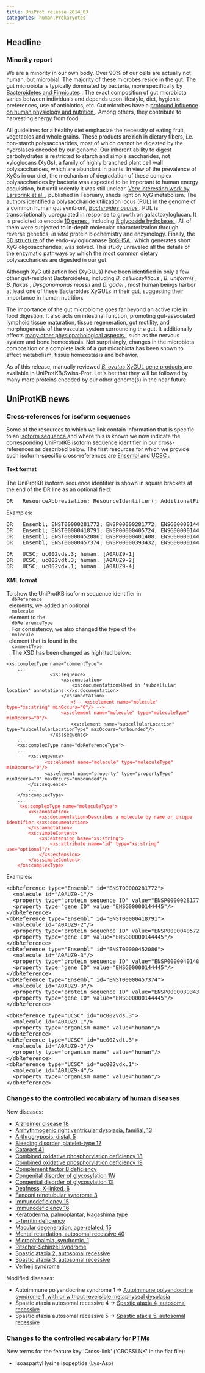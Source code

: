 ```yaml
---
title: UniProt release 2014_03
categories: human,Prokaryotes
---
```


<h2 id="Headline">
 Headline
</h2>
<h3 id="Minority_report">
 Minority report
</h3>
<p>
 We are a minority in our own body. Over 90% of our cells are actually not human, but microbial. The majority of these microbes reside in the gut. The gut microbiota is typically dominated by bacteria, more specifically by
 <a href="http://www.ncbi.nlm.nih.gov/pubmed/17183312">
  Bacteroidetes and Firmicutes
 </a>
 . The exact composition of gut microbiota varies between individuals and depends upon lifestyle, diet, hygienic preferences, use of antibiotics, etc. Gut microbes have a
 <a href="http://www.ncbi.nlm.nih.gov/pubmed/15790844">
  profound influence on human physiology and nutrition
 </a>
 . Among others, they contribute to harvesting energy from food.
</p>
<p>
 All guidelines for a healthy diet emphasize the necessity of eating fruit, vegetables and whole grains. These products are rich in dietary fibers, i.e. non-starch polysaccharides, most of which cannot be digested by the hydrolases encoded by our genome. Our inherent ability to digest carbohydrates is restricted to starch and simple saccharides, not xyloglucans (XyGs), a family of highly branched plant cell wall polysaccharides, which are abundant in plants. In view of the prevalence of XyGs in our diet, the mechanism of degradation of these complex polysaccharides by bacteria was expected to be important to human energy acquisition, but until recently it was still unclear.
 <a href="http://www.ncbi.nlm.nih.gov/pubmed/24463512">
  Very interesting work by Larsbrink et al.
 </a>
 , published in February, sheds light on XyG metabolism. The authors identified a polysaccharide utilization locus (PUL) in the genome of a common human gut symbiont,
 <a href="http://www.uniprot.org/taxonomy/411476">
  <em>
   Bacteroides ovatus
  </em>
 </a>
 . PUL is transcriptionally upregulated in response to growth on galactoxyloglucan. It is predicted to encode
 <a href="http://www.uniprot.org/uniprot/?query=24463512">
  10 genes
 </a>
 , including
 <a href="http://www.uniprot.org/uniprot/?query=organism:411476+and+name:BoGH">
  8 glycoside hydrolases
 </a>
 . All of them were subjected to in-depth molecular characterization through reverse genetics,
 <em>
  in vitro
 </em>
 protein biochemistry and enzymology. Finally, the
 <a href="http://www.pdb.org/pdb/explore/explore.do?pdbId=3ZMR">
  3D structure
 </a>
 of the endo-xyloglucanase
 <a href="http://www.uniprot.org/uniprot/A7LXT7">
  BoGH5A
 </a>
 , which generates short XyG oligosaccharides, was solved. This study unraveled all the details of the enzymatic pathways by which the most common dietary polysaccharides are digested in our gut.
</p>
<p>
 Although XyG utilization loci (XyGULs) have been identified in only a few other gut-resident Bacteroidetes, including
 <em>
  B. cellulosyliticus
 </em>
 ,
 <em>
  B. uniformis
 </em>
 ,
 <em>
  B. fluxus
 </em>
 ,
 <em>
  Dysgonomonas mossii
 </em>
 and
 <em>
  D. gadei
 </em>
 , most human beings harbor at least one of these Bacteroides XyGULs in their gut, suggesting their importance in human nutrition.
</p>
<p>
 The importance of the gut microbiome goes far beyond an active role in food digestion. It also acts on intestinal function, promoting gut-associated lymphoid tissue maturation, tissue regeneration, gut motility, and morphogenesis of the vascular system surrounding the gut. It additionally affects
 <a href="http://www.ncbi.nlm.nih.gov/pubmed/23435359">
  many other physiopathological aspects
 </a>
 , such as the nervous system and bone homeostasis. Not surprisingly, changes in the microbiota composition or a complete lack of a gut microbiota has been shown to affect metabolism, tissue homeostasis and behavior.
</p>
<p>
 As of this release, manually reviewed
 <a href="http://www.uniprot.org/uniprot/?query=citation:24463512">
  <em>
   B. ovatus
  </em>
  XyGUL gene products
 </a>
 are available in UniProtKB/Swiss-Prot. Let's bet that they will be followed by many more proteins encoded by our other genome(s) in the near future.
</p>
<h2 id="UniProtKB_news">
 UniProtKB news
</h2>
<h3 id="Cross_references_for_isoform_sequences">
 Cross-references for isoform sequences
</h3>
<p>
 Some of the resources to which we link contain information that is specific to an
 <a href="http://www.uniprot.org/manual/alternative%5Fproducts">
  isoform sequence
 </a>
 and where this is known we now indicate the corresponding UniProtKB isoform sequence identifier in our cross-references as described below. The first resources for which we provide such isoform-specific cross-references are
 <a href="http://www.ensembl.org/">
  Ensembl
 </a>
 and
 <a href="http://genome.ucsc.edu">
  UCSC
 </a>
 .
</p>
<h4 id="Text_format">
 Text format
</h4>
<p>
 The UniProtKB isoform sequence identifier is shown in square brackets at the end of the DR line as an optional field:
</p>
<pre>DR   ResourceAbbreviation; ResourceIdentifier(; AdditionalField)+. [IsoId]
</pre>
<p>
 Examples:
</p>
<pre>DR   Ensembl; ENST00000281772; ENSP00000281772; ENSG00000144445. [A0AUZ9-1]
DR   Ensembl; ENST00000418791; ENSP00000405724; ENSG00000144445. [A0AUZ9-2]
DR   Ensembl; ENST00000452086; ENSP00000401408; ENSG00000144445. [A0AUZ9-3]
DR   Ensembl; ENST00000457374; ENSP00000393432; ENSG00000144445. [A0AUZ9-3]
</pre>
<pre>DR   UCSC; uc002vds.3; human. [A0AUZ9-1]
DR   UCSC; uc002vdt.3; human. [A0AUZ9-2]
DR   UCSC; uc002vdx.1; human. [A0AUZ9-4]
</pre>
<h4 id="XML_format">
 XML format
</h4>
<p>
 To show the UniProtKB isoform sequence identifier in
 <code>
  dbReference
 </code>
 elements, we added an optional
 <code>
  molecule
 </code>
 element to the
 <code>
  dbReferenceType
 </code>
 . For consistency, we also changed the type of the
 <code>
  molecule
 </code>
 element that is found in the
 <code>
  commentType
 </code>
 . The XSD has been changed as highlited below:
</p>
<pre><code>&lt;xs:complexType name="commentType"&gt;
    ...
                &lt;xs:sequence&gt;
                    &lt;xs:annotation&gt;
                        &lt;xs:documentation&gt;Used in 'subcellular location' annotations.&lt;/xs:documentation&gt;
                    &lt;/xs:annotation&gt;</code>
                    <code style="color: red;">&lt;!-- &lt;xs:element name="molecule" type="xs:string" minOccurs="0"/&gt; --&gt;
                    &lt;xs:element name="molecule" type="moleculeType" minOccurs="0"/&gt;</code>
                    <code>&lt;xs:element name="subcellularLocation" type="subcellularLocationType" maxOccurs="unbounded"/&gt;
                &lt;/xs:sequence&gt;
    ...
    &lt;xs:complexType name="dbReferenceType"&gt;
    ...
        &lt;xs:sequence&gt;</code>
            <code style="color: red;">&lt;xs:element name="molecule" type="moleculeType" minOccurs="0"/&gt;</code>
            <code>&lt;xs:element name="property" type="propertyType" minOccurs="0" maxOccurs="unbounded"/&gt;
        &lt;/xs:sequence&gt;
        ...
    &lt;/xs:complexType&gt;
    ...</code>
    <code style="color: red;">&lt;xs:complexType name="moleculeType"&gt;
        &lt;xs:annotation&gt;
            &lt;xs:documentation&gt;Describes a molecule by name or unique identifier.&lt;/xs:documentation&gt;
        &lt;/xs:annotation&gt;
        &lt;xs:simpleContent&gt;
            &lt;xs:extension base="xs:string"&gt;
                &lt;xs:attribute name="id" type="xs:string" use="optional"/&gt;
            &lt;/xs:extension&gt;
        &lt;/xs:simpleContent&gt;
    &lt;/xs:complexType&gt;</code>
</pre>
<p>
 Examples:
</p>
<pre>&lt;dbReference type="Ensembl" id="ENST00000281772"&gt;
  &lt;molecule id="A0AUZ9-1"/&gt;
  &lt;property type="protein sequence ID" value="ENSP00000281772"/&gt;
  &lt;property type="gene ID" value="ENSG00000144445"/&gt;
&lt;/dbReference&gt;
&lt;dbReference type="Ensembl" id="ENST00000418791"&gt;
  &lt;molecule id="A0AUZ9-2"/&gt;
  &lt;property type="protein sequence ID" value="ENSP00000405724"/&gt;
  &lt;property type="gene ID" value="ENSG00000144445"/&gt;
&lt;/dbReference&gt;
&lt;dbReference type="Ensembl" id="ENST00000452086"&gt;
  &lt;molecule id="A0AUZ9-3"/&gt;
  &lt;property type="protein sequence ID" value="ENSP00000401408"/&gt;
  &lt;property type="gene ID" value="ENSG00000144445"/&gt;
&lt;/dbReference&gt;
&lt;dbReference type="Ensembl" id="ENST00000457374"&gt;
  &lt;molecule id="A0AUZ9-3"/&gt;
  &lt;property type="protein sequence ID" value="ENSP00000393432"/&gt;
  &lt;property type="gene ID" value="ENSG00000144445"/&gt;
&lt;/dbReference&gt;
</pre>
<pre>&lt;dbReference type="UCSC" id="uc002vds.3"&gt;
  &lt;molecule id="A0AUZ9-1"/&gt;
  &lt;property type="organism name" value="human"/&gt;
&lt;/dbReference&gt;
&lt;dbReference type="UCSC" id="uc002vdt.3"&gt;
  &lt;molecule id="A0AUZ9-2"/&gt;
  &lt;property type="organism name" value="human"/&gt;
&lt;/dbReference&gt;
&lt;dbReference type="UCSC" id="uc002vdx.1"&gt;
  &lt;molecule id="A0AUZ9-4"/&gt;
  &lt;property type="organism name" value="human"/&gt;
&lt;/dbReference&gt;
</pre>
<h3 id="Changes_to_the__a_href___docs_humdisease__controlled_vocabulary_of_human_diseases__a_">
 Changes to the
 <a href="http://www.uniprot.org/docs/humdisease">
  controlled vocabulary of human diseases
 </a>
</h3>
<p>
 New diseases:
</p>
<ul>
 <li>
  <a href="http://www.uniprot.org/diseases/DI-04003">
   Alzheimer disease 18
  </a>
 </li>
 <li>
  <a href="http://www.uniprot.org/diseases/DI-04014">
   Arrhythmogenic right ventricular dysplasia, familial, 13
  </a>
 </li>
 <li>
  <a href="http://www.uniprot.org/diseases/DI-04009">
   Arthrogryposis, distal, 5
  </a>
 </li>
 <li>
  <a href="http://www.uniprot.org/diseases/DI-04008">
   Bleeding disorder, platelet-type 17
  </a>
 </li>
 <li>
  <a href="http://www.uniprot.org/diseases/DI-04010">
   Cataract 41
  </a>
 </li>
 <li>
  <a href="http://www.uniprot.org/diseases/DI-03996">
   Combined oxidative phosphorylation deficiency 18
  </a>
 </li>
 <li>
  <a href="http://www.uniprot.org/diseases/DI-04002">
   Combined oxidative phosphorylation deficiency 19
  </a>
 </li>
 <li>
  <a href="http://www.uniprot.org/diseases/DI-04018">
   Complement factor B deficiency
  </a>
 </li>
 <li>
  <a href="http://www.uniprot.org/diseases/DI-04006">
   Congenital disorder of glycosylation 1W
  </a>
 </li>
 <li>
  <a href="http://www.uniprot.org/diseases/DI-04007">
   Congenital disorder of glycosylation 1X
  </a>
 </li>
 <li>
  <a href="http://www.uniprot.org/diseases/DI-04012">
   Deafness, X-linked, 6
  </a>
 </li>
 <li>
  <a href="http://www.uniprot.org/diseases/DI-03997">
   Fanconi renotubular syndrome 3
  </a>
 </li>
 <li>
  <a href="http://www.uniprot.org/diseases/DI-04000">
   Immunodeficiency 15
  </a>
 </li>
 <li>
  <a href="http://www.uniprot.org/diseases/DI-04001">
   Immunodeficiency 16
  </a>
 </li>
 <li>
  <a href="http://www.uniprot.org/diseases/DI-04005">
   Keratoderma, palmoplantar, Nagashima type
  </a>
 </li>
 <li>
  <a href="http://www.uniprot.org/diseases/DI-04015">
   L-ferritin deficiency
  </a>
 </li>
 <li>
  <a href="http://www.uniprot.org/diseases/DI-03998">
   Macular degeneration, age-related, 15
  </a>
 </li>
 <li>
  <a href="http://www.uniprot.org/diseases/DI-04004">
   Mental retardation, autosomal recessive 40
  </a>
 </li>
 <li>
  <a href="http://www.uniprot.org/diseases/DI-04013">
   Microphthalmia, syndromic, 1
  </a>
 </li>
 <li>
  <a href="http://www.uniprot.org/diseases/DI-04011">
   Ritscher-Schinzel syndrome
  </a>
 </li>
 <li>
  <a href="http://www.uniprot.org/diseases/DI-04016">
   Spastic ataxia 2, autosomal recessive
  </a>
 </li>
 <li>
  <a href="http://www.uniprot.org/diseases/DI-04017">
   Spastic ataxia 3, autosomal recessive
  </a>
 </li>
 <li>
  <a href="http://www.uniprot.org/diseases/DI-03999">
   Verheij syndrome
  </a>
 </li>
</ul>
<p>
 Modified diseases:
</p>
<ul>
 <li>
  Autoimmune polyendocrine syndrome 1 -&gt;
  <a href="http://www.uniprot.org/diseases/DI-01198">
   Autoimmune polyendocrine syndrome 1, with or without reversible metaphyseal dysplasia
  </a>
 </li>
 <li>
  Spastic ataxia autosomal recessive 4 -&gt;
  <a href="http://www.uniprot.org/diseases/DI-02952">
   Spastic ataxia 4, autosomal recessive
  </a>
 </li>
 <li>
  Spastic ataxia autosomal recessive 5 -&gt;
  <a href="http://www.uniprot.org/diseases/DI-03374">
   Spastic ataxia 5, autosomal recessive
  </a>
 </li>
</ul>
<h3 id="Changes_to_the__a_href___docs_ptmlist__controlled_vocabulary_for_PTMs__a_">
 Changes to the
 <a href="http://www.uniprot.org/docs/ptmlist">
  controlled vocabulary for PTMs
 </a>
</h3>
<p>
 New terms for the feature key 'Cross-link' ('CROSSLNK' in the flat file):
</p>
<ul>
 <li>
  Isoaspartyl lysine isopeptide (Lys-Asp)
 </li>
</ul>
